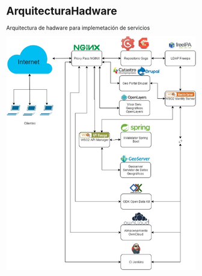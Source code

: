 # ArquitecturaHadware
Arquitectura de hadware para implemetación de servicios

<img src="https://github.com/AgenciaImplementacion/ArquitecturaHadware/blob/master/Infraestructura.jpg?raw=true" >
